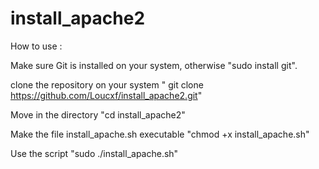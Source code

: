 # install_apache2
How to use :

Make sure Git is installed on your system, otherwise "sudo install git".

clone the repository on your system " git clone https://github.com/Loucxf/install_apache2.git"

Move in the directory "cd install_apache2"

Make the file install_apache.sh executable "chmod +x install_apache.sh"

Use the script "sudo ./install_apache.sh"
